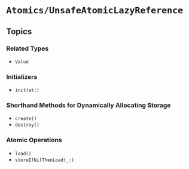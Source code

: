 # ``Atomics/UnsafeAtomicLazyReference``

## Topics

### Related Types

- ``Value``

### Initializers

- ``init(at:)``

### Shorthand Methods for Dynamically Allocating Storage

- ``create()``
- ``destroy()``

### Atomic Operations

- ``load()``
- ``storeIfNilThenLoad(_:)``
